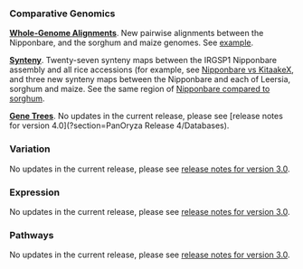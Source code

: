 ### Comparative Genomics

[**Whole-Genome Alignments**](https://oryza-ensembl.gramene.org/compara_analyses.html). New pairwise alignments between the Nipponbare, and the sorghum and maize genomes. See [example](https://oryza-ensembl.gramene.org/Oryza_sativa/Share/79cd0d59180d32b16913170be0f0ca3b?redirect=no;mobileredirect=no).

[**Synteny**](https://oryza-ensembl.gramene.org/compara_analyses.html). Twenty-seven synteny maps between the IRGSP1 Nipponbare assembly and all rice accessions (for example, see [Nipponbare vs KitaakeX](https://oryza-ensembl.gramene.org/Oryza_sativa/Location/Synteny?db=core;otherspecies=Oryza_sativakitaake;r=1:8950777-9114776), and three new synteny maps between the Nipponbare and each of Leersia, sorghum and maize. See the same region of [Nipponbare compared to sorghum](https://oryza-ensembl.gramene.org/Oryza_sativa/Location/Synteny?db=core&r=1%3A8950777-9114776&otherspecies=Sorghum_bicolor).

[**Gene Trees**](https://oryza-ensembl.gramene.org/prot_tree_stats.html). No updates in the current release, please see [release notes for version 4.0](?section=PanOryza Release 4/Databases).

### Variation

No updates in the current release, please see [release notes for version 3.0](https://oryza.gramene.org/news).

### Expression

No updates in the current release, please see [release notes for version 3.0](https://oryza.gramene.org/news).

### Pathways

No updates in the current release, please see [release notes for version 3.0](https://oryza.gramene.org/news).
